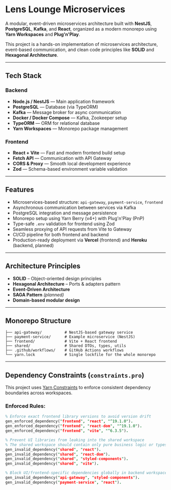# Lens Lounge Microservices

A modular, event-driven microservices architecture built with **NestJS**, **PostgreSQL**, **Kafka**, and **React**, organized as a modern monorepo using **Yarn Workspaces** and **Plug'n'Play**.

This project is a hands-on implementation of microservices architecture, event-based communication, and clean code principles like **SOLID** and **Hexagonal Architecture**.

---

## Tech Stack

### Backend
- **Node.js / NestJS** — Main application framework
- **PostgreSQL** — Database (via TypeORM)
- **Kafka** — Message broker for async communication
- **Docker / Docker Compose** — Kafka, Zookeeper setup
- **TypeORM** — ORM for relational database
- **Yarn Workspaces** — Monorepo package management

### Frontend
- **React + Vite** — Fast and modern frontend build setup
- **Fetch API** — Communication with API Gateway
- **CORS & Proxy** — Smooth local development experience
- **Zod** — Schema-based environment variable validation

---

## Features

- Microservices-based structure: `api-gateway`, `payment-service`, `frontend`
- Asynchronous communication between services via Kafka
- PostgreSQL integration and message persistence
- Monorepo setup using Yarn Berry (v4+) with Plug'n'Play (PnP)
- Type-safe `.env` validation for frontend using Zod
- Seamless proxying of API requests from Vite to Gateway
- CI/CD pipeline for both frontend and backend
- Production-ready deployment via **Vercel** (frontend) and **Heroku** (backend, planned)

---

## Architecture Principles

- **SOLID** – Object-oriented design principles
- **Hexagonal Architecture** – Ports & adapters pattern
- **Event-Driven Architecture**
- **SAGA Pattern** *(planned)*
- **Domain-based modular design**

---

## Monorepo Structure

```text
├── api-gateway/          # NestJS-based gateway service
├── payment-service/      # Example microservice (NestJS)
├── frontend/             # Vite + React frontend
├── shared/               # Shared DTOs, types, utils
├── .github/workflows/    # GitHub Actions workflows
└── yarn.lock             # Single lockfile for the whole monorepo
```

---

## Dependency Constraints (`constraints.pro`)

This project uses [Yarn Constraints](https://yarnpkg.com/features/constraints) to enforce consistent dependency boundaries across workspaces.

### Enforced Rules:

```prolog
% Enforce exact frontend library versions to avoid version drift
gen_enforced_dependency("frontend", "react", "^19.1.0").
gen_enforced_dependency("frontend", "react-dom", "^19.1.0").
gen_enforced_dependency("frontend", "vite", "^6.3.5").

% Prevent UI libraries from leaking into the shared workspace
% The shared workspace should contain only pure business logic or types
gen_invalid_dependency("shared", "react").
gen_invalid_dependency("shared", "react-dom").
gen_invalid_dependency("shared", "styled-components").
gen_invalid_dependency("shared", "vite").

% Block UI/frontend-specific dependencies globally in backend workspaces
gen_invalid_dependency("api-gateway", "styled-components").
gen_invalid_dependency("payment-service", "react").
```

